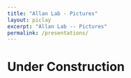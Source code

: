 ```yaml
---
title: "Allan Lab - Pictures"
layout: piclay
excerpt: "Allan Lab -- Pictures"
permalink: /presentations/
---
```


# Under Construction
